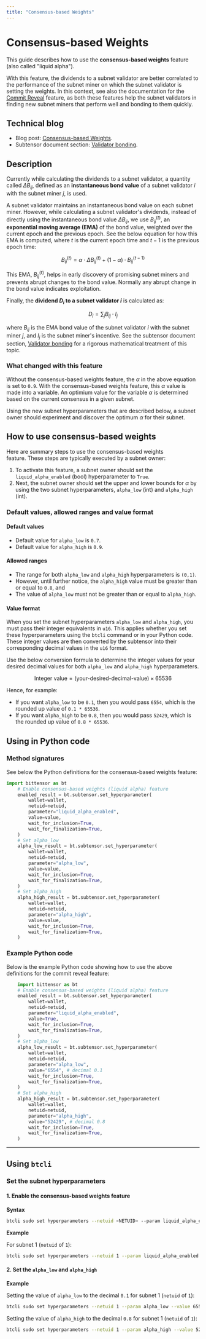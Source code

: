```yaml
---
title: "Consensus-based Weights"
---
```


# Consensus-based Weights

This guide describes how to use the **consensus-based weights** feature (also called "liquid alpha"). 

With this feature, the dividends to a subnet validator are better correlated to the performance of the subnet miner on which the subnet validator is setting the weights. In this context, see also the documentation for the [Commit Reveal](./commit-reveal.md) feature, as both these features help the subnet validators in finding new subnet miners that perform well and bonding to them quickly. 

## Technical blog

- Blog post: [Consensus-based Weights](https://blog.bittensor.com/consensus-based-weights-1c5bbb4e029b).
- Subtensor document section: [Validator bonding](https://github.com/opentensor/subtensor/blob/main/docs/consensus.md#validator-bonding).

## Description

Currently while calculating the dividends to a subnet validator, a quantity called $\Delta B_{ij}$, defined as an **instantaneous bond value** of a subnet validator $i$ with the subnet miner $j$, is used.

A subnet validator maintains an instantaneous bond value on each subnet miner. However, while calculating a subnet validator's dividends, instead of directly using the instantaneous bond value $\Delta B_{ij}$, we use $B_{ij}^{(t)}$, an **exponential moving average (EMA)** of the bond value, weighted over the current epoch and the previous epoch. See the below equation for how this EMA is computed, where $t$ is the current epoch time and $t-1$ is the previous epoch time:

$$
B_{ij}^{(t)} = \alpha\cdot\Delta B_{ij}^{(t)} + (1-\alpha)\cdot B_{ij}^{(t-1)}
$$

This EMA, $B_{ij}^{(t)}$, helps in early discovery of promising subnet miners and prevents abrupt changes to the bond value. Normally any abrupt change in the bond value indicates exploitation. 

Finally, the **dividend $D_i$ to a subnet validator $i$** is calculated as:

$$
D_i = \sum_j B_{ij} \cdot I_j
$$ 

where $B_{ij}$ is the EMA bond value of the subnet validator $i$ with the subnet miner $j$, and $I_j$ is the subnet miner's incentive. See the subtensor document section, [Validator bonding](https://github.com/opentensor/subtensor/blob/main/docs/consensus.md#validator-bonding) for a rigorous mathematical treatment of this topic. 

### What changed with this feature

Without the consensus-based weights feature, the $\alpha$ in the above equation is set to `0.9`. With the consensus-based weights feature, this $\alpha$ value is made into a variable. An optimium value for the variable $\alpha$ is determined based on the current consensus in a given subnet. 

Using the new subnet hyperparameters that are described below, a subnet owner should experiment and discover the optimum $\alpha$ for their subnet. 

## How to use consensus-based weights

Here are summary steps to use the consensus-based weights feature. These steps are typically executed by a subnet owner:

1. To activate this feature, a subnet owner should set the `liquid_alpha_enabled` (bool) hyperparameter to `True`.
2. Next, the subnet owner should set the upper and lower bounds for $\alpha$ by using the two subnet hyperparameters, `alpha_low` (int) and `alpha_high` (int). 

### Default values, allowed ranges and value format

#### Default values

- Default value for `alpha_low` is `0.7`.
- Default value for `alpha_high` is `0.9`.

#### Allowed ranges

- The range for both `alpha_low` and `alpha_high` hyperparameters is `(0,1)`.
- However, until further notice, the `alpha_high` value must be greater than or equal to `0.8`, and
- The value of `alpha_low` must not be greater than or equal to `alpha_high`.

#### Value format

When you set the subnet hyperparameters `alpha_low` and `alpha_high`, you must pass their integer equivalents in `u16`. This applies whether you set these hyperparameters using the `btcli` command or in your Python code. These integer values are then converted by the subtensor into their corresponding decimal values in the `u16` format. 

Use the below conversion formula to determine the integer values for your desired decimal values for both `alpha_low` and `alpha_high` hyperparameters.

$$ 
\text{Integer value} = \text{(your-desired-decimal-value)} \times 65536
$$

Hence, for example:
- If you want `alpha_low` to be `0.1`, then you would pass `6554`, which is the rounded up value of `0.1 * 65536`. 
- If you want `alpha_high` to be `0.8`, then you would pass `52429`, which is the rounded up value of `0.8 * 65536`.

## Using in Python code

### Method signatures

See below the Python definitions for the consensus-based weights feature:

```python
import bittensor as bt
    # Enable consensus-based weights (liquid alpha) feature
    enabled_result = bt.subtensor.set_hyperparameter(
        wallet=wallet,
        netuid=netuid,
        parameter="liquid_alpha_enabled",
        value=value,
        wait_for_inclusion=True,
        wait_for_finalization=True,
    )
    # Set alpha_low
    alpha_low_result = bt.subtensor.set_hyperparameter(
        wallet=wallet,
        netuid=netuid,
        parameter="alpha_low",
        value=value,
        wait_for_inclusion=True,
        wait_for_finalization=True,
    )
    # Set alpha_high
    alpha_high_result = bt.subtensor.set_hyperparameter(
        wallet=wallet,
        netuid=netuid,
        parameter="alpha_high",
        value=value,
        wait_for_inclusion=True,
        wait_for_finalization=True,
    )
```

### Example Python code

Below is the example Python code showing how to use the above definitions for the commit reveal feature:

```python
    import bittensor as bt
    # Enable consensus-based weights (liquid alpha) feature
    enabled_result = bt.subtensor.set_hyperparameter(
        wallet=wallet,
        netuid=netuid,
        parameter="liquid_alpha_enabled",
        value=True,
        wait_for_inclusion=True,
        wait_for_finalization=True,
    )
    # Set alpha_low
    alpha_low_result = bt.subtensor.set_hyperparameter(
        wallet=wallet,
        netuid=netuid,
        parameter="alpha_low",
        value="6554", # decimal 0.1
        wait_for_inclusion=True,
        wait_for_finalization=True,
    )
    # Set alpha_high
    alpha_high_result = bt.subtensor.set_hyperparameter(
        wallet=wallet,
        netuid=netuid,
        parameter="alpha_high",
        value="52429", # decimal 0.8
        wait_for_inclusion=True,
        wait_for_finalization=True,
    )
```

---

## Using `btcli`

### Set the subnet hyperparameters

#### 1. Enable the consensus-based weights feature

**Syntax**

```bash
btcli sudo set hyperparameters --netuid <NETUID> --param liquid_alpha_enabled --value <True or False>
```

**Example**

For subnet 1 (`netuid` of `1`):

```bash
btcli sudo set hyperparameters --netuid 1 --param liquid_alpha_enabled --value True
```

#### 2. Set the `alpha_low` and `alpha_high`

**Example**

Setting the value of `alpha_low` to the decimal `0.1` for subnet 1 (`netuid` of `1`):

```bash
btcli sudo set hyperparameters --netuid 1 --param alpha_low --value 6554
```

Setting the value of `alpha_high` to the decimal `0.8` for subnet 1 (`netuid` of `1`):

```bash
btcli sudo set hyperparameters --netuid 1 --param alpha_high --value 52429
```
